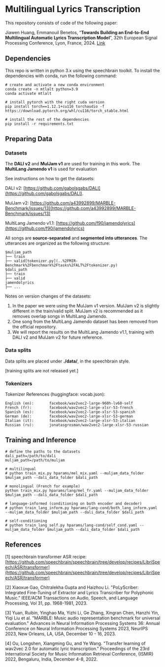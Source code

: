 # Multilingual Lyrics Transcription

This repository consists of code of the following paper:

Jiawen Huang, Emmanouil Benetos, “**Towards Building an End-to-End Multilingual Automatic Lyrics Transcription Model**”, 
32th European Signal Processing Conference, Lyon, France, 2024. 
[Link](https://qmro.qmul.ac.uk/xmlui/bitstream/handle/123456789/97337/Huang%20Towards%20Building%20an%202024%20Accepted.pdf?sequence=2&isAllowed=y)

## Dependencies

This repo is written in python 3.x using the speechbrain toolkit. To install the dependencies with conda, run the following command:

```
# create and activate a new conda environment
conda create -n mtlalt python=3.9
conda activate mtlalt

# install pytorch with the right cuda version
pip install torch==1.12.1+cu116 torchaudio -f https://download.pytorch.org/whl/cu116/torch_stable.html

# install the rest of the dependencies
pip install -r requirements.txt
```

## Preparing Data

### Datasets

The **DALI v2** and **MulJam v1** are used for training in this work. The **MultiLang Jamendo v1** is used for evaluation

See instructions on how to get the datasets: 

DALI v2: [https://github.com/gabolsgabs/DALI](https://github.com/gabolsgabs/DALI). 

MulJam v2: [https://github.com/a43992899/MARBLE-Benchmark/issues/13](https://github.com/a43992899/MARBLE-Benchmark/issues/13)

MultiLang Jamendo v1.1: [https://github.com/f90/jamendolyrics](https://github.com/f90/jamendolyrics)

All songs are **source-separated** and **segmented into utterances**. The utterances are organized as the following structure:

```
$muljam_path
├── train
├── valid[tokenizer.py](..%2FMIR-Benchmark%2Fbenchmark%2Ftasks%2FALT%2Ftokenizer.py)
$dali_path
├── train
├── valid
jamendolyrics
├── ...
```

Notes on version changes of the datasets: 
1. In the paper we were using the MulJam v1 version. MulJam v2 is slightly different in the train/valid split. 
MulJam v2 is recommended as it removes overlap songs in MultiLang Jamendo.
2. One song from the MultiLang Jamendo dataset has been removed from the official repository.
3. We will report the results on the MultiLang Jamendo v1.1, training with DALI v2 and MulJam v2 for future reference.

### Data splits

Data splits are placed under **./data/**, in the speechbrain style. 


[training splits are not released yet.]

### Tokenizers

Tokenizer References (huggingface: vocab.json):
```
English (en):       facebook/wav2vec2-large-960h-lv60-self
French (fr):        facebook/wav2vec2-large-xlsr-53-french
Spanish (es):       facebook/wav2vec2-large-xlsr-53-spanish
German (de):        facebook/wav2vec2-large-xlsr-53-german
Italian (it):       facebook/wav2vec2-large-xlsr-53-italian
Russian (ru):       jonatasgrosman/wav2vec2-large-xlsr-53-russian
```

## Training and Inference

```
# define the paths to the datasets
dali_path=/path/to/dali
muljam_path=/path/to/muljam

# multilingual
# python train_mix.py hparams/mel_mix.yaml --muljam_data_folder $muljam_path --dali_data_folder $dali_path

# monolingual (French for example)
python train_mix.py hparams/lang/mel_fr.yaml --muljam_data_folder $muljam_path --dali_data_folder $dali_path

# language-informed (conditioning on both encoder and decoder)
# python train_lang_inform.py hparams/lang-cond/both_lang_inform.yaml --muljam_data_folder $muljam_path --dali_data_folder $dali_path

# self-conditioning
# python train_lang_self.py hparams/lang-cond/self_cond.yaml --muljam_data_folder $muljam_path --dali_data_folder $dali_path
```

## References

[1] speechbrain transformer ASR recipe: [https://github.com/speechbrain/speechbrain/tree/develop/recipes/LibriSpeech/ASR/transformer](https://github.com/speechbrain/speechbrain/tree/develop/recipes/LibriSpeech/ASR/transformer)

[2] Xiaoxue Gao, Chitralekha Gupta and Haizhou Li. "PoLyScriber: Integrated Fine-Tuning of Extractor and Lyrics Transcriber for Polyphonic Music." IEEE/ACM Transactions on Audio, Speech, and Language Processing, Vol 31, pp. 1968-1981, 2023.

[3] Yuan, Ruibin, Yinghao Ma, Yizhi Li, Ge Zhang, Xingran Chen, Hanzhi Yin, Yiqi Liu et al. "MARBLE: Music audio representation benchmark for universal evaluation." Advances in Neural Information Processing Systems 36: Annual Conference on Neural Information Processing Systems 2023, NeurIPS 2023, New Orleans, LA, USA, December 10 - 16, 2023.

[4] Ou, Longshen, Xiangming Gu, and Ye Wang. "Transfer learning of wav2vec 2.0 for automatic lyric transcription." Proceedings of the 23rd International Society for Music Information Retrieval Conference, {ISMIR} 2022, Bengaluru, India, December 4-8, 2022.

[//]: # (## Cite this work)